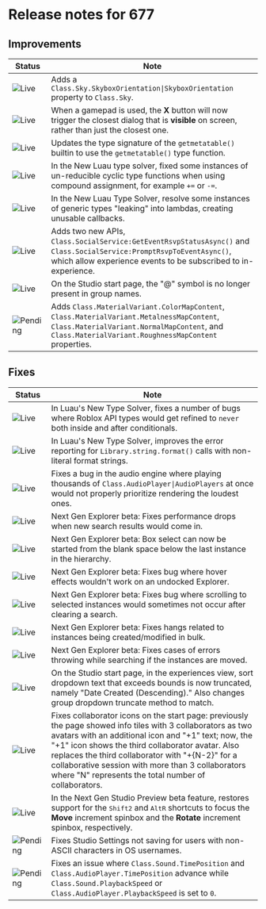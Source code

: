 # Release notes for 677

## Improvements

| Status | Note |
|--------|------|
| ![Live](https://img.shields.io/badge/Live-009E57?style=flat)  | Adds a `Class.Sky.SkyboxOrientation\|SkyboxOrientation` property to `Class.Sky`. |
| ![Live](https://img.shields.io/badge/Live-009E57?style=flat)  | When a gamepad is used, the **X** button will now trigger the closest dialog that is **visible** on screen, rather than just the closest one. |
| ![Live](https://img.shields.io/badge/Live-009E57?style=flat)  | Updates the type signature of the `getmetatable()` builtin to use the `getmetatable()` type function. |
| ![Live](https://img.shields.io/badge/Live-009E57?style=flat)  | In the New Luau type solver, fixed some instances of un-reducible cyclic type functions when using compound assignment, for example `+=` or `-=`. |
| ![Live](https://img.shields.io/badge/Live-009E57?style=flat)  | In the New Luau Type Solver, resolve some instances of generic types "leaking" into lambdas, creating unusable callbacks. |
| ![Live](https://img.shields.io/badge/Live-009E57?style=flat)  | Adds two new APIs, `Class.SocialService:GetEventRsvpStatusAsync()` and `Class.SocialService:PromptRsvpToEventAsync()`, which allow experience events to be subscribed to in-experience. |
| ![Live](https://img.shields.io/badge/Live-009E57?style=flat)  | On the Studio start page, the "@" symbol is no longer present in group names. |
| ![Pending](https://img.shields.io/badge/Pending-DEA517?style=flat)  | Adds `Class.MaterialVariant.ColorMapContent`, `Class.MaterialVariant.MetalnessMapContent`, `Class.MaterialVariant.NormalMapContent`, and `Class.MaterialVariant.RoughnessMapContent` properties. |
## Fixes

| Status | Note |
|--------|------|
| ![Live](https://img.shields.io/badge/Live-009E57?style=flat)  | In Luau's New Type Solver, fixes a number of bugs where Roblox API types would get refined to `never` both inside and after conditionals. |
| ![Live](https://img.shields.io/badge/Live-009E57?style=flat)  | In Luau's New Type Solver, improves the error reporting for `Library.string.format()` calls with non-literal format strings. |
| ![Live](https://img.shields.io/badge/Live-009E57?style=flat)  | Fixes a bug in the audio engine where playing thousands of `Class.AudioPlayer\|AudioPlayers` at once would not properly prioritize rendering the loudest ones. |
| ![Live](https://img.shields.io/badge/Live-009E57?style=flat)  | Next Gen Explorer beta: Fixes performance drops when new search results would come in. |
| ![Live](https://img.shields.io/badge/Live-009E57?style=flat)  | Next Gen Explorer beta: Box select can now be started from the blank space below the last instance in the hierarchy. |
| ![Live](https://img.shields.io/badge/Live-009E57?style=flat)  | Next Gen Explorer beta: Fixes bug where hover effects wouldn't work on an undocked Explorer. |
| ![Live](https://img.shields.io/badge/Live-009E57?style=flat)  | Next Gen Explorer beta: Fixes bug where scrolling to selected instances would sometimes not occur after clearing a search. |
| ![Live](https://img.shields.io/badge/Live-009E57?style=flat)  | Next Gen Explorer beta: Fixes hangs related to instances being created/modified in bulk. |
| ![Live](https://img.shields.io/badge/Live-009E57?style=flat)  | Next Gen Explorer beta: Fixes cases of errors throwing while searching if the instances are moved. |
| ![Live](https://img.shields.io/badge/Live-009E57?style=flat)  | On the Studio start page, in the experiences view, sort dropdown text that exceeds bounds is now truncated, namely "Date Created (Descending)." Also changes group dropdown truncate method to match. |
| ![Live](https://img.shields.io/badge/Live-009E57?style=flat)  | Fixes collaborator icons on the start page: previously the page showed info tiles with 3 collaborators as two avatars with an additional icon and "+1" text; now, the "+1" icon shows the third collaborator avatar. Also replaces the third collaborator with "+{N-2}" for a collaborative session with more than 3 collaborators where "N" represents the total number of collaborators. |
| ![Live](https://img.shields.io/badge/Live-009E57?style=flat)  | In the Next Gen Studio Preview beta feature, restores support for the <kbd>Shift</kbd><kbd>2</kbd> and <kbd>Alt</kbd><kbd>R</kbd> shortcuts to focus the **Move** increment spinbox and the **Rotate** increment spinbox, respectively. |
| ![Pending](https://img.shields.io/badge/Pending-DEA517?style=flat)  | Fixes Studio Settings not saving for users with non-ASCII characters in OS usernames. |
| ![Pending](https://img.shields.io/badge/Pending-DEA517?style=flat)  | Fixes an issue where `Class.Sound.TimePosition` and `Class.AudioPlayer.TimePosition` advance while `Class.Sound.PlaybackSpeed` or `Class.AudioPlayer.PlaybackSpeed` is set to `0`. |
